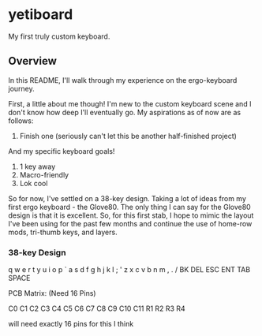 # yetiboard

My first truly custom keyboard. 

## Overview
In this README, I'll walk through my experience on the ergo-keyboard journey. 

First, a little about me though! I'm new to the custom keyboard scene and I don't know how deep I'll eventually go. My aspirations as of now are as follows:
1. Finish one (seriously can't let this be another half-finished project) 

And my specific keyboard goals!
1. 1 key away 
2. Macro-friendly
3. Lok cool

So for now, I've settled on a 38-key design. Taking a lot of ideas from my first ergo keyboard - the Glove80. The only thing I can say for the Glove80 design is that it is excellent. So, for this first stab, I hope to mimic the layout I've been using for the past few months and continue the use of home-row mods, tri-thumb keys, and layers.

### 38-key Design

  q w e r t            y u i o p
` a s d f g            h j k l ; '
  z x c v b            n m , . /
     BK DEL ESC    ENT TAB SPACE


PCB Matrix: (Need 16 Pins)

  C0 C1 C2 C3 C4 C5      C6 C7 C8 C9 C10 C11
R1
R2
R3
R4	

will need exactly 16 pins for this I think
